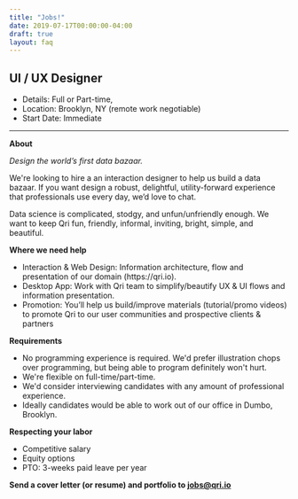 ```yaml
---
title: "Jobs!"
date: 2019-07-17T00:00:00-04:00
draft: true
layout: faq
---
```


 <h2>UI / UX Designer</h2> 

- Details: Full or Part-time, 
- Location: Brooklyn, NY (remote work negotiable)
- Start Date: Immediate

** **

**About**

*Design the world’s first data bazaar.*

We're looking to hire a an interaction designer to help us build a data bazaar. If you want design a robust, delightful, utility-forward experience that professionals use every day, we’d love to chat.

Data science is complicated, stodgy, and unfun/unfriendly enough. We want to keep Qri fun, friendly, informal, inviting, bright, simple, and beautiful.  

**Where we need help**
<ul>
  <li>Interaction & Web Design: Information architecture, flow and presentation of our domain (https://qri.io). </li>
  <li>Desktop App: Work with Qri team to simplify/beautify UX & UI flows and information presentation. </li>
  <li>Promotion: You’ll help us build/improve materials (tutorial/promo videos) to promote Qri to our user communities and prospective clients & partners</li>
</ul>

**Requirements**
<ul>
  <li>No programming experience is required. We'd prefer illustration chops over programming, but being able to program definitely won't hurt.</li>
  <li>We're flexible on full-time/part-time.  </li>
  <li>We'd consider interviewing candidates with any amount of professional experience. </li>
  <li>Ideally candidates would be able to work out of our office in Dumbo, Brooklyn. </li>
</ul>

**Respecting your labor**
<ul>
  <li>Competitive salary </li>
  <li>Equity options </li>
  <li>PTO: 3-weeks paid leave per year </li>
</ul>

**Send a cover letter (or resume) and portfolio to jobs@qri.io**